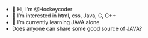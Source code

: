 - 👋 Hi, I’m @Hockeycoder
- 👀 I’m interested in html, css, Java, C, C++
- 🌱 I’m currently learning JAVA alone. 
- Does anyone can share some good source of JAVA? 

<!---
Hockeycoder/Hockeycoder is a ✨ special ✨ repository because its `README.md` (this file) appears on your GitHub profile.
You can click the Preview link to take a look at your changes.
--->
